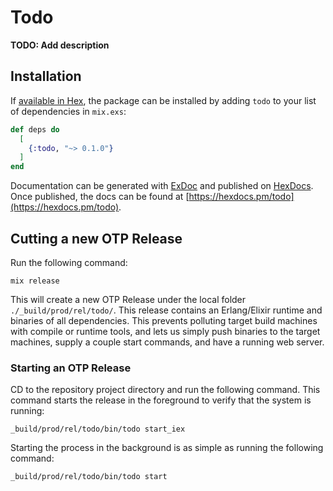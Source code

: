 # Todo

**TODO: Add description**

## Installation

If [available in Hex](https://hex.pm/docs/publish), the package can be installed
by adding `todo` to your list of dependencies in `mix.exs`:

```elixir
def deps do
  [
    {:todo, "~> 0.1.0"}
  ]
end
```

Documentation can be generated with [ExDoc](https://github.com/elixir-lang/ex_doc)
and published on [HexDocs](https://hexdocs.pm). Once published, the docs can
be found at [https://hexdocs.pm/todo](https://hexdocs.pm/todo).

## Cutting a new OTP Release

Run the following command:

```
mix release
```

This will create a new OTP Release under the local folder `./_build/prod/rel/todo/`. This release contains an Erlang/Elixir runtime
and binaries of all dependencies. This prevents polluting target build machines with compile or runtime tools,
and lets us simply push binaries to the target machines, supply a couple start commands, and have a running web server.

### Starting an OTP Release

CD to the repository project directory and run the following command.
This command starts the release in the foreground to verify that the system is running:

```
_build/prod/rel/todo/bin/todo start_iex
```

Starting the process in the background is as simple as running the following command:

```
_build/prod/rel/todo/bin/todo start
```